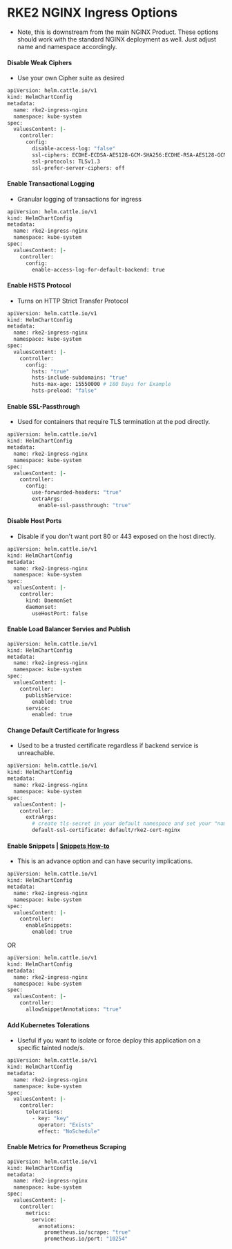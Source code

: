 # RKE2 NGINX Ingress Options
  - Note, this is downstream from the main NGINX Product.  These options should work with the standard NGINX deployment as well. Just adjust name and namespace accordingly.

#### Disable Weak Ciphers
- Use your own Cipher suite as desired

```sh
apiVersion: helm.cattle.io/v1
kind: HelmChartConfig
metadata:
  name: rke2-ingress-nginx
  namespace: kube-system
spec:
  valuesContent: |-
    controller:
      config:
        disable-access-log: "false"
        ssl-ciphers: ECDHE-ECDSA-AES128-GCM-SHA256:ECDHE-RSA-AES128-GCM-SHA256:ECDHE-ECDSA-AES256-GCM-SHA384:ECDHE-RSA-AES256-GCM-SHA384:ECDHE-ECDSA-CHACHA20-POLY1305:ECDHE-RSA-CHACHA20-POLY1305:DHE-RSA-AES128-GCM-SHA256:DHE-RSA-AES256-GCM-SHA384 
        ssl-protocols: TLSv1.3
        ssl-prefer-server-ciphers: off
```

#### Enable Transactional Logging
- Granular logging of transactions for ingress

```sh
apiVersion: helm.cattle.io/v1
kind: HelmChartConfig
metadata:
  name: rke2-ingress-nginx
  namespace: kube-system
spec:
  valuesContent: |-
    controller:
      config:
        enable-access-log-for-default-backend: true
```

#### Enable HSTS Protocol
- Turns on HTTP Strict Transfer Protocol

```sh
apiVersion: helm.cattle.io/v1
kind: HelmChartConfig
metadata:
  name: rke2-ingress-nginx
  namespace: kube-system
spec:
  valuesContent: |-
    controller:
      config:
        hsts: "true"
        hsts-include-subdomains: "true"
        hsts-max-age: 15550000 # 180 Days for Example
        hsts-preload: "false"
```

#### Enable SSL-Passthrough
- Used for containers that require TLS termination at the pod directly.

```sh
apiVersion: helm.cattle.io/v1
kind: HelmChartConfig
metadata:
  name: rke2-ingress-nginx
  namespace: kube-system
spec:
  valuesContent: |-
    controller:
      config:
        use-forwarded-headers: "true"
        extraArgs:
          enable-ssl-passthrough: "true"
```

#### Disable Host Ports
- Disable if you don't want port 80 or 443 exposed on the host directly.

```sh
apiVersion: helm.cattle.io/v1
kind: HelmChartConfig
metadata:
  name: rke2-ingress-nginx
  namespace: kube-system
spec:
  valuesContent: |-
    controller:
      kind: DaemonSet
      daemonset:
        useHostPort: false
```

#### Enable Load Balancer Servies and Publish

```sh
apiVersion: helm.cattle.io/v1
kind: HelmChartConfig
metadata:
  name: rke2-ingress-nginx
  namespace: kube-system
spec:
  valuesContent: |-
    controller:
      publishService:
        enabled: true
      service:
        enabled: true
```

#### Change Default Certificate for Ingress
- Used to be a trusted certificate regardless if backend service is unreachable.

```sh
apiVersion: helm.cattle.io/v1
kind: HelmChartConfig
metadata:
  name: rke2-ingress-nginx
  namespace: kube-system
spec:
  valuesContent: |-
    controller:
      extraArgs:
        # create tls-secret in your default namespace and set your "namespace/secret-name"
        default-ssl-certificate: default/rke2-cert-nginx
```

#### Enable Snippets | [Snippets How-to](https://docs.nginx.com/nginx-ingress-controller/configuration/ingress-resources/advanced-configuration-with-snippets/)
- This is an advance option and can have security implications.

```sh
apiVersion: helm.cattle.io/v1
kind: HelmChartConfig
metadata:
  name: rke2-ingress-nginx
  namespace: kube-system
spec:
  valuesContent: |-
    controller:
      enableSnippets:
        enabled: true
```
OR
```sh
apiVersion: helm.cattle.io/v1
kind: HelmChartConfig
metadata:
  name: rke2-ingress-nginx
  namespace: kube-system
spec:
  valuesContent: |-
    controller:
      allowSnippetAnnotations: "true"
```

#### Add Kubernetes Tolerations
- Useful if you want to isolate or force deploy this application on a specific tainted node/s.

```sh
apiVersion: helm.cattle.io/v1
kind: HelmChartConfig
metadata:
  name: rke2-ingress-nginx
  namespace: kube-system
spec:
  valuesContent: |-
    controller:
      tolerations:
        - key: "key"
          operator: "Exists"
          effect: "NoSchedule"
```

#### Enable Metrics for Prometheus Scraping

```sh
apiVersion: helm.cattle.io/v1
kind: HelmChartConfig
metadata:
  name: rke2-ingress-nginx
  namespace: kube-system
spec:
  valuesContent: |-
    controller:
      metrics:
        service:
          annotations:
            prometheus.io/scrape: "true"
            prometheus.io/port: "10254"
```
